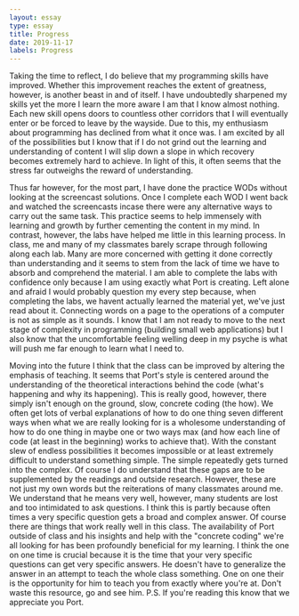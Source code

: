 ```yaml
---
layout: essay
type: essay
title: Progress
date: 2019-11-17
labels: Progress
---
```


Taking the time to reflect, I do believe that my programming skills have improved. Whether this improvement reaches the extent of greatness, however, is another beast in and of itself. I have undoubtedly sharpened my skills yet the more I learn the more aware I am that I know almost nothing. Each new skill opens doors to countless other corridors that I will eventually enter or be forced to leave by the wayside. Due to this, my enthusiasm about programming has declined from what it once was. I am excited by all of the possibilities but I know that if I do not grind out the learning and understanding of content I will slip down a slope in which recovery becomes extremely hard to achieve. In light of this, it often seems that the stress far outweighs the reward of understanding. 

Thus far however, for the most part, I have done the practice WODs without looking at the screencast solutions. Once I complete each WOD I went back and watched the screencasts incase there were any alternative ways to carry out the same task. This practice seems to help immensely with learning and growth by further cementing the content in my mind. In contrast, however, the labs have helped me little in this learning process. In class, me and many of my classmates barely scrape through following along each lab. Many are more concerned with getting it done correctly than understanding and it seems to stem from the lack of time we have to absorb and comprehend the material. I am able to complete the labs with confidence only because I am using exactly what Port is creating. Left alone and afraid I would probably question my every step because, when completing the labs, we havent actually learned the material yet, we've just read about it. Connecting words on a page to the operations of a computer is not as simple as it sounds. I know that I am not ready to move to the next stage of complexity in programming (building small web applications) but I also know that the uncomfortable feeling welling deep in my psyche is what will push me far enough to learn what I need to. 

Moving into the future I think that the class can be improved by altering the emphasis of teaching. It seems that Port's style is centered around the understanding of the theoretical interactions behind the code (what's happening and why its happening). This is really good, however, there simply isn't enough on the ground, slow, concrete coding (the how). We often get lots of verbal explanations of how to do one thing seven different ways when what we are really looking for is a wholesome understanding of how to do one thing in maybe one or two ways max (and how each line of code (at least in the beginning) works to achieve that). With the constant slew of endless possibilities it becomes impossible or at least extremely difficult to understand something simple. The simple repeatedly gets turned into the complex. Of course I do understand that these gaps are to be supplemented by the readings and outside research. However, these are not just my own words but the reiterations of many classmates around me. We understand that he means very well, however, many students are lost and too intimidated to ask questions. I think this is partly because often times a very specific question gets a broad and complex answer. Of course there are things that work really well in this class. The availability of Port outside of class and his insights and help with the "concrete coding" we're all looking for has been profoundly beneficial for my learning. I think the one on one time is crucial because it is the time that your very specific questions can get very specific answers. He doesn't have to generalize the answer in an attempt to teach the whole class something. One on one their is the opportunity for him to teach you from exactly where you're at. Don't waste this resource, go and see him. P.S. If you're reading this know that we appreciate you Port.  
